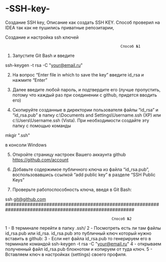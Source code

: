 # -SSH-key-
 Создание SSH key,
Описание как создать SSH KEY. Способ проверил на IDEA так как не пушились приватные репозитарии,

Создание и настройка ssh ключей

                                                        Способ №1

1. Запустите Git Bash и введите

ssh-keygen -t rsa -C "your@email.ru"

2. На вопрос “Enter file in which to save the key” введите id_rsa и нажмите “Enter”

3. Далее введите любой пароль, и подтвердите его (лучше пропустить, потому что каждый раз при соединении с github, придется вводить его)

4. Скопируйте созданные в директории пользователя файлы “id_rsa” и “id_rsa.pub” в папку c:\Documents and Settings\Username\.ssh (XP) или c:\Users\Username\.ssh (Vista). При необходимости создайте эту папку с помощью команды

mkgir ".ssh"

в консоли Windows

5. Откройте страницу настроек Вашего аккаунта github https://github.com/account

6. Добавьте содержимое публичного ключа из файла “id_rsa.pub”, воспользовавшись ссылкой “add public key” в разделе “SSH Public Keys”

7. Проверьте работоспособность ключа, введя в Git Bash:

ssh git@github.com
#######################################################################################################

                                                    Способ №2
1 - В терминале перейти в папку .ssh/ 
2 - Посмотреть есть ли там файлы id_rsa.pub или id_rsa. id_rsa.pub это публичный ключ который нужно вставить в github: 
3 - Если нет файла id_rsa.pub то генерируем его в терминале командой ssh-keygen -t rsa -C "your@email.ru"
4 - открываем полученный файл id_rsa.pub блокнотом и копируем от туда ключ.
5 - Вставляем ключ в настройках (settings) своего профиля.

